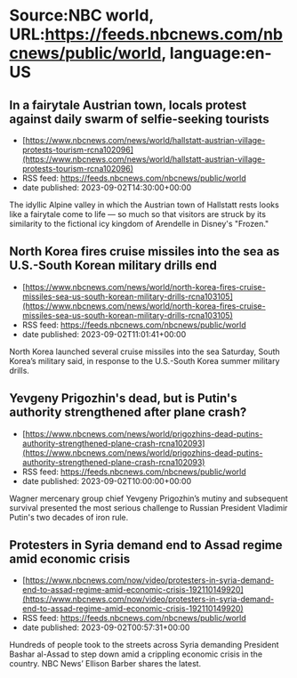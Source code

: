 # Source:NBC world, URL:https://feeds.nbcnews.com/nbcnews/public/world, language:en-US

## In a fairytale Austrian town, locals protest against daily swarm of selfie-seeking tourists
 - [https://www.nbcnews.com/news/world/hallstatt-austrian-village-protests-tourism-rcna102096](https://www.nbcnews.com/news/world/hallstatt-austrian-village-protests-tourism-rcna102096)
 - RSS feed: https://feeds.nbcnews.com/nbcnews/public/world
 - date published: 2023-09-02T14:30:00+00:00

The idyllic Alpine valley in which the Austrian town of Hallstatt rests looks like a fairytale come to life — so much so that visitors are struck by its similarity to the fictional icy kingdom of Arendelle in Disney's "Frozen."

## North Korea fires cruise missiles into the sea as U.S.-South Korean military drills end
 - [https://www.nbcnews.com/news/world/north-korea-fires-cruise-missiles-sea-us-south-korean-military-drills-rcna103105](https://www.nbcnews.com/news/world/north-korea-fires-cruise-missiles-sea-us-south-korean-military-drills-rcna103105)
 - RSS feed: https://feeds.nbcnews.com/nbcnews/public/world
 - date published: 2023-09-02T11:01:41+00:00

North Korea launched several cruise missiles into the sea Saturday, South Korea’s military said, in response to the U.S.-South Korea summer military drills.

## Yevgeny Prigozhin's dead, but is Putin's authority strengthened after plane crash?
 - [https://www.nbcnews.com/news/world/prigozhins-dead-putins-authority-strengthened-plane-crash-rcna102093](https://www.nbcnews.com/news/world/prigozhins-dead-putins-authority-strengthened-plane-crash-rcna102093)
 - RSS feed: https://feeds.nbcnews.com/nbcnews/public/world
 - date published: 2023-09-02T10:00:00+00:00

Wagner mercenary group chief Yevgeny Prigozhin’s mutiny and subsequent survival presented the most serious challenge to Russian President Vladimir Putin's two decades of iron rule.

## Protesters in Syria demand end to Assad regime amid economic crisis
 - [https://www.nbcnews.com/now/video/protesters-in-syria-demand-end-to-assad-regime-amid-economic-crisis-192110149920](https://www.nbcnews.com/now/video/protesters-in-syria-demand-end-to-assad-regime-amid-economic-crisis-192110149920)
 - RSS feed: https://feeds.nbcnews.com/nbcnews/public/world
 - date published: 2023-09-02T00:57:31+00:00

Hundreds of people took to the streets across Syria demanding President Bashar al-Assad to step down amid a crippling economic crisis in the country. NBC News’ Ellison Barber shares the latest.

